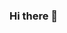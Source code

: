 ### Hi there 👋

<!--
**RobinChao/RobinChao** is a ✨ _special_ ✨ repository because its `README.md` (this file) appears on your GitHub profile.


[![RobinChao's github stats](https://github-readme-stats.vercel.app/api?username=RobinChao)](https://github.com/anuraghazra/github-readme-stats)
